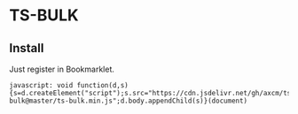 # TS-BULK
## Install

Just register in Bookmarklet.

```
javascript: void function(d,s){s=d.createElement("script");s.src="https://cdn.jsdelivr.net/gh/axcm/ts-bulk@master/ts-bulk.min.js";d.body.appendChild(s)}(document)
```
